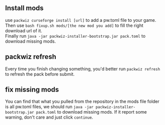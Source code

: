## Install mods
use `packwiz curseforge install [url]` to add a pw.toml file to your game.  
Then use `bash fixup.sh mods/[the new mod you add]` to fill the right download url of it.  
Finally run `java -jar packwiz-installer-bootstrap.jar pack.toml` to download missing mods.
## packwiz refresh
Every time you finish changing something, you'd better run `packwiz refresh` to refresh the pack before submit.
## fix missing mods
You can find that what you pulled from the repository in the mods file folder is all pw.toml files, we should run `java -jar packwiz-installer-bootstrap.jar pack.toml` to download missing mods. If it report some warning, don't care and just click `continue`.